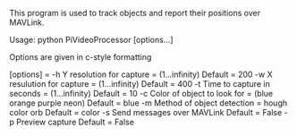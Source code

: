 This program is used to track objects and report their positions over MAVLink.

Usage:
   python PiVideoProcessor [options...]

   Options are given in c-style formatting

   [options] = 
      -h <int>    Y resolution for capture
                  <int> = (1...infinity)
                  Default = 200
      -w <int>    X resulution for capture
                  <int> = (1...infinity)
                  Default = 400
      -t <int>    Time to capture in seconds
                  <int> = (1...infinity)
                  Default = 10 
      -c <color>  Color of object to look for
                  <color> = (blue orange purple neon)
                  Default = blue
      -m <method> Method of object detection
                  <method> = hough color orb
                  Default = color
      -s          Send messages over MAVLink
                  Default = False
      -p          Preview capture 
                  Default = False
